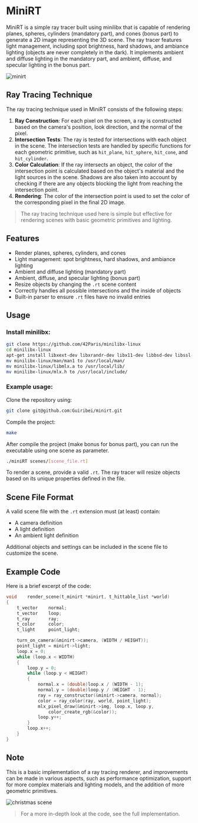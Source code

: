 # MiniRT

MiniRT is a simple ray tracer built using minilibx that is capable of rendering planes, spheres, cylinders (mandatory part), and cones (bonus part) to generate a 2D image representing the 3D scene. 
The ray tracer features light management, including spot brightness, hard shadows, and ambiance lighting (objects are never completely in the dark). It implements ambient and diffuse lighting in the mandatory part, and ambient, diffuse, and specular lighting in the bonus part.

![minirt](https://user-images.githubusercontent.com/85483589/235368453-bfb95863-edff-42ce-9cce-3e2be0f034a7.png)

## Ray Tracing Technique

The ray tracing technique used in MiniRT consists of the following steps:

1. **Ray Construction**: For each pixel on the screen, a ray is constructed based on the camera's position, look direction, and the normal of the pixel.
2. **Intersection Tests**: The ray is tested for intersections with each object in the scene. The intersection tests are handled by specific functions for each geometric primitive, such as `hit_plane`, `hit_sphere`, `hit_cone`, and `hit_cylinder`.
3. **Color Calculation**: If the ray intersects an object, the color of the intersection point is calculated based on the object's material and the light sources in the scene. Shadows are also taken into account by checking if there are any objects blocking the light from reaching the intersection point.
4. **Rendering**: The color of the intersection point is used to set the color of the corresponding pixel in the final 2D image.
> The ray tracing technique used here is simple but effective for rendering scenes with basic geometric primitives and lighting.
## Features

- Render planes, spheres, cylinders, and cones
- Light management: spot brightness, hard shadows, and ambiance lighting
- Ambient and diffuse lighting (mandatory part)
- Ambient, diffuse, and specular lighting (bonus part)
- Resize objects by changing the `.rt` scene content
- Correctly handles all possible intersections and the inside of objects
- Built-in parser to ensure `.rt` files have no invalid entries

## Usage

### Install minilibx:
```bash
git clone https://github.com/42Paris/minilibx-linux
cd minilibx-linux
apt-get install libxext-dev libxrandr-dev libx11-dev libbsd-dev libssl-dev
mv minilibx-linux/man/man1 to /usr/local/man/
mv minilibx-linux/libmlx.a to /usr/local/lib/
mv minilibx-linux/mlx.h to /usr/local/include/
```

### Example usage:

Clone the repository using:

```bash
git clone git@github.com:Guiribei/minirt.git
```
Compile the project:
```bash
make
```

After compile the project (make bonus for bonus part), you can run the executable using one scene as parameter.

```bash
./miniRT scenes/[scene_file.rt]
```

To render a scene, provide a valid `.rt`. The ray tracer will resize objects based on its unique properties defined in the file.

## Scene File Format

A valid scene file with the `.rt` extension must (at least) contain:

- A camera definition
- A light definition
- An ambient light definition

Additional objects and settings can be included in the scene file to customize the scene.

## Example Code

Here is a brief excerpt of the code:

```c
void	render_scene(t_minirt *minirt, t_hittable_list *world)
{
	t_vector	normal;
	t_vector	loop;
	t_ray		ray;
	t_color		color;
	t_light		point_light;

	turn_on_camera(&minirt->camera, (WIDTH / HEIGHT));
	point_light = minirt->light;
	loop.x = 0;
	while (loop.x < WIDTH)
	{
		loop.y = 0;
		while (loop.y < HEIGHT)
		{
			normal.x = (double)loop.x / (WIDTH - 1);
			normal.y = (double)loop.y / (HEIGHT - 1);
			ray = ray_constructor(&minirt->camera, normal);
			color = ray_color(ray, world, point_light);
			mlx_pixel_draw(&minirt->img, loop.x, loop.y,
				color_create_rgb(&color));
			loop.y++;
		}
		loop.x++;
	}
}
```

## Note

This is a basic implementation of a ray tracing renderer, and improvements can be made in various aspects, such as performance optimization, support for more complex materials and lighting models, and the addition of more geometric primitives.

![christmas scene](https://user-images.githubusercontent.com/85483589/235368990-ccbb253c-25e5-401a-843a-e9bd6e479531.png)

> For a more in-depth look at the code, see the full implementation.
